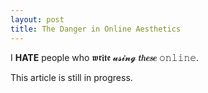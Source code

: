 ```yaml
---
layout: post
title: The Danger in Online Aesthetics
---
```


I **HATE** people who 𝖜𝖗𝖎𝖙𝖊 𝓾𝓼𝓲𝓷𝓰 𝒕𝒉𝒆𝒔𝒆 𝚘𝚗𝚕𝚒𝚗𝚎.

This article is still in progress.
